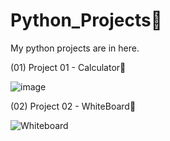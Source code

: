 # Python_Projects🚀
My python projects are in here.

(01) Project 01 - Calculator🧮


![image](https://github.com/AS619/Python_Projects/assets/137033424/e19b5df3-2912-4737-826c-1ee56ebecdff)


(02) Project 02 - WhiteBoard📝


![Whiteboard](https://github.com/AS619/Python_Projects/assets/137033424/0df1a7b0-41da-428b-b82c-bf2f7df17292)
